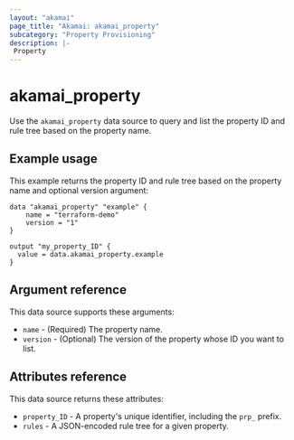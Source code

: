 ```yaml
---
layout: "akamai"
page_title: "Akamai: akamai_property"
subcategory: "Property Provisioning"
description: |-
 Property
---
```


# akamai_property

Use the `akamai_property` data source to query and list the property ID and rule tree based on the property name.

## Example usage

This example returns the property ID and rule tree based on the property name and optional version argument:


```hcl
data "akamai_property" "example" {
    name = "terraform-demo"
    version = "1"
}

output "my_property_ID" {
  value = data.akamai_property.example
}
```

## Argument reference

This data source supports these arguments:

* `name` - (Required) The property name.
* `version` - (Optional) The version of the property whose ID you want to list.

## Attributes reference

This data source returns these attributes:

* `property_ID` - A property's unique identifier, including the `prp_` prefix.
* `rules` - A JSON-encoded rule tree for a given property.
